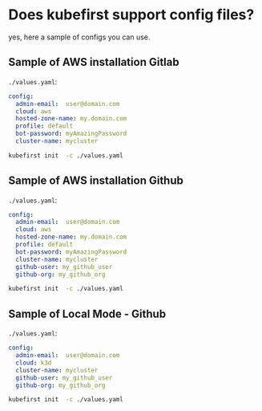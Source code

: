 # Does kubefirst support config files? 

yes, here a sample of configs you can use. 


## Sample of AWS installation Gitlab

`./values.yaml`: 
```yaml 
config:
  admin-email:  user@domain.com
  cloud: aws
  hosted-zone-name: my.domain.com
  profile: default
  bot-password: myAmazingPassword
  cluster-name: mycluster
```

```bash 
kubefirst init  -c ./values.yaml
```

## Sample of AWS installation Github

`./values.yaml`: 
```yaml 
config:
  admin-email:  user@domain.com
  cloud: aws
  hosted-zone-name: my.domain.com
  profile: default
  bot-password: myAmazingPassword
  cluster-name: mycluster
  github-user: my_github_user
  github-org: my_github_org
```

```bash 
kubefirst init  -c ./values.yaml
```

## Sample of Local Mode - Github

`./values.yaml`: 
```yaml
config:
  admin-email:  user@domain.com
  cloud: k3d
  cluster-name: mycluster
  github-user: my_github_user
  github-org: my_github_org
```

```bash 
kubefirst init  -c ./values.yaml
```
